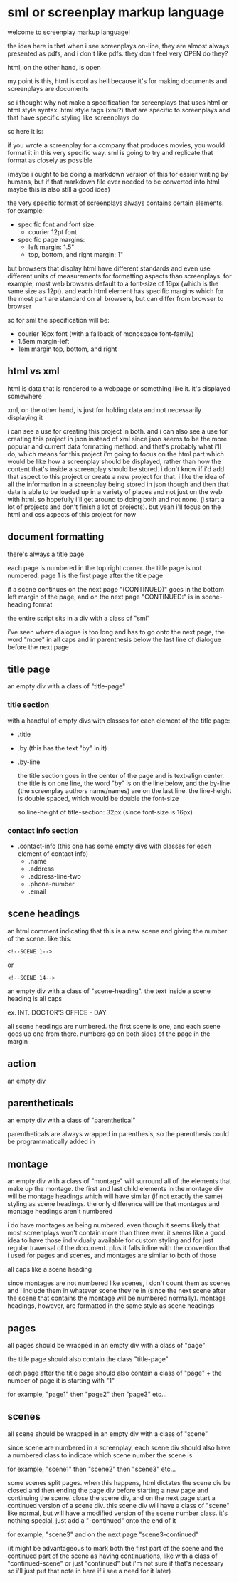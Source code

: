 sml or screenplay markup language
=============================

welcome to screenplay markup language!

the idea here is that when i see screenplays on-line, they are almost always presented as pdfs, and i don't like pdfs. they don't feel very OPEN do they?

html, on the other hand, is open

my point is this, html is cool as hell because it's for making documents and screenplays are documents

so i thought why not make a specification for screenplays that uses html or html style syntax. html style tags (xml?) that are specific to screenplays and that have specific styling like screenplays do

so here it is:

if you wrote a screenplay for a company that produces movies, you would format it in this very specific way. sml is going to try and replicate that format as closely as possible

(maybe i ought to be doing a markdown version of this for easier writing by humans, but if that markdown file ever needed to be converted into html maybe this is also still a good idea)

the very specific format of screenplays always contains certain elements. for example:

- specific font and font size: 
  - courier 12pt font
- specific page margins: 
  - left margin: 1.5"
  - top, bottom, and right margin: 1"

but browsers that display html have different standards and even use different units of measurements for formatting aspects than screenplays. for example, most web browsers default to a font-size of 16px (which is the same size as 12pt). and each html element has specific margins which for the most part are standard on all browsers, but can differ from browser to browser

so for sml the specification will be:

- courier 16px font (with a fallback of monospace font-family)
- 1.5em margin-left
- 1em margin top, bottom, and right

## html vs xml

html is data that is rendered to a webpage or something like it. it's displayed somewhere

xml, on the other hand, is just for holding data and not necessarily displaying it

i can see a use for creating this project in both. and i can also see a use for creating this project in json instead of xml since json seems to be the more popular and current data formatting method. and that's probably what i'll do, which means for this project i'm going to focus on the html part which would be like how a screenplay should be displayed, rather than how the content that's inside a screenplay should be stored. i don't know if i'd add that aspect to this project or create a new project for that. i like the idea of all the information in a screenplay being stored in json though and then that data is able to be loaded up in a variety of places and not just on the web with html. so hopefully i'll get around to doing both and not none. (i start a lot of projects and don't finish a lot of projects). but yeah i'll focus on the html and css aspects of this project for now

## document formatting

there's always a title page

each page is numbered in the top right corner. the title page is not numbered. page 1 is the first page after the title page

if a scene continues on the next page "(CONTINUED)" goes in the bottom left margin of the page, and on the next page "CONTINUED:" is in scene-heading format

the entire script sits in a div with a class of "sml"

i've seen where dialogue is too long and has to go onto the next page, the word "more" in all caps and in parenthesis below the last line of dialogue before the next page

## title page

an empty div with a class of "title-page"

### title section

with a handful of empty divs with classes for each element of the title page:
- .title
- .by (this has the text "by" in it)
- .by-line

  the title section goes in the center of the page and is text-align center. the title is on one line, the word "by" is on the line below, and the by-line (the screenplay authors name/names) are on the last line. the line-height is double spaced, which would be double the font-size

  so line-height of title-section: 32px (since font-size is 16px)

### contact info section

- .contact-info (this one has some empty divs with classes for each element of contact info)
  - .name
  - .address
  - .address-line-two
  - .phone-number
  - .email

## scene headings

an html comment indicating that this is a new scene and giving the number of the scene. like this:

    <!--SCENE 1-->

or

    <!--SCENE 14-->

an empty div with a class of "scene-heading". the text inside a scene heading is all caps

ex. INT. DOCTOR'S OFFICE - DAY

all scene headings are numbered. the first scene is one, and each scene goes up one from there. numbers go on both sides of the page in the margin

## action

an empty div

## parentheticals

an empty div with a class of "parenthetical"

parentheticals are always wrapped in parenthesis, so the parenthesis could be programmatically added in

## montage

an empty div with a class of "montage" will surround all of the elements that make up the montage. the first and last child elements in the montage div will be montage headings which will have similar (if not exactly the same) styling as scene headings. the only difference will be that montages and montage headings aren't numbered

i do have montages as being numbered, even though it seems likely that most screenplays won't contain more than three ever. it seems like a good idea to have those individually available for custom styling and for just regular traversal of the document. plus it falls inline with the convention that i used for pages and scenes, and montages are similar to both of those

all caps like a scene heading

since montages are not numbered like scenes, i don't count them as scenes and i include them in whatever scene they're in (since the next scene after the scene that contains the montage will be numbered normally). montage headings, however, are formatted in the same style as scene headings

## pages

all pages should be wrapped in an empty div with a class of "page"

the title page should also contain the class "title-page"

each page after the title page should also contain a class of "page" + the number of page it is starting with "1"

for example, "page1" then "page2" then "page3" etc...

## scenes

all scene should be wrapped in an empty div with a class of "scene"

since scene are numbered in a screenplay, each scene div should also have a numbered class to indicate which scene number the scene is.

for example, "scene1" then "scene2" then "scene3" etc...

some scenes split pages. when this happens, html dictates the scene div be closed and then ending the page div before starting a new page and continuing the scene. close the scene div, and on the next page start a continued version of a scene div. this scene div will have a class of "scene" like normal, but will have a modified version of the scene number class. it's nothing special, just add a "-continued" onto the end of it

for example, "scene3" and on the next page "scene3-continued"

(it might be advantageous to mark both the first part of the scene and the continued part of the scene as having continuations, like with a class of "continued-scene" or just "continued" but i'm not sure if that's necessary so i'll just put that note in here if i see a need for it later)